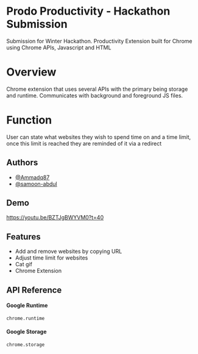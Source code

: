
# Prodo Productivity - Hackathon Submission

Submission for Winter Hackathon. Productivity Extension built for Chrome using Chrome APIs, Javascript and HTML
# Overview

Chrome extension that uses several APIs with the primary being storage and runtime. Communicates with background and foreground JS files. 

# Function
User can state what websites they wish to spend time on and a time limit, once this limit is reached they are reminded of it via a redirect
## Authors

- [@Ammadq87](https://github.com/Ammadq87)
- [@samoon-abdul](https://github.com/samoon-abdul)
## Demo

https://youtu.be/BZTJgBWYVM0?t=40

## Features

- Add and remove websites by copying URL 
- Adjust time limit for websites
- Cat gif
- Chrome Extension


## API Reference

#### Google Runtime

```http
chrome.runtime
```

#### Google Storage 

```http
chrome.storage
```

